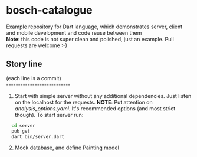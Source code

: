 # bosch-catalogue
Example repository for Dart language, which demonstrates server, client and mobile development and code reuse between them  
**Note**: this code is not super clean and polished, just an example. Pull requests are welcome :-)

## Story line
(each line is a commit)  
       ---------------------------
1. Start with simple server without any additional dependencies. Just listen on the localhost for the requests.
  **NOTE**: Put attention on *analysis_options.yaml*. It's recommended options (and most strict though).
  To start server run:
  ```zsh
    cd server
    pub get
    dart bin/server.dart
  ```
2. Mock database, and define Painting model